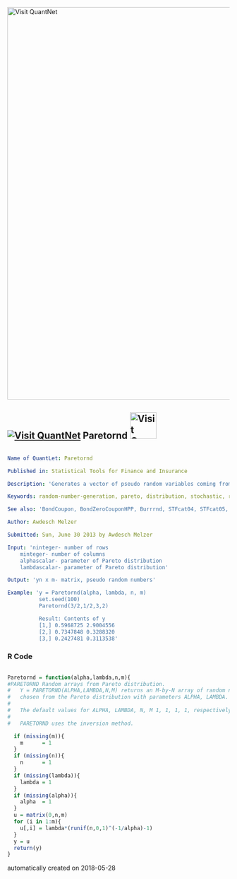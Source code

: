[<img src="https://github.com/QuantLet/Styleguide-and-FAQ/blob/master/pictures/banner.png" width="888" alt="Visit QuantNet">](http://quantlet.de/)

## [<img src="https://github.com/QuantLet/Styleguide-and-FAQ/blob/master/pictures/qloqo.png" alt="Visit QuantNet">](http://quantlet.de/) **Paretornd** [<img src="https://github.com/QuantLet/Styleguide-and-FAQ/blob/master/pictures/QN2.png" width="60" alt="Visit QuantNet 2.0">](http://quantlet.de/)

```yaml

Name of QuantLet: Paretornd

Published in: Statistical Tools for Finance and Insurance

Description: 'Generates a vector of pseudo random variables coming from a Pareto distribution.'

Keywords: random-number-generation, pareto, distribution, stochastic, random

See also: 'BondCoupon, BondZeroCouponHPP, Burrrnd, STFcat04, STFcat05, STFcat06, STFcat07, STFcat08, STFcat09, mixexprnd, simHPPALP, simNHPPALP'

Author: Awdesch Melzer

Submitted: Sun, June 30 2013 by Awdesch Melzer

Input: 'ninteger- number of rows
	minteger- number of columns
	alphascalar- parameter of Pareto distribution
	lambdascalar- parameter of Pareto distribution'

Output: 'yn x m- matrix, pseudo random numbers'

Example: 'y = Paretornd(alpha, lambda, n, m)
          set.seed(100)
          Paretornd(3/2,1/2,3,2)

          Result: Contents of y
          [1,] 0.5968725 2.9004556
          [2,] 0.7347848 0.3288320
          [3,] 0.2427481 0.3113538'
```

### R Code
```r

Paretornd = function(alpha,lambda,n,m){
#PARETORND Random arrays from Pareto distribution.
#   Y = PARETORND(ALPHA,LAMBDA,N,M) returns an M-by-N array of random numbers 
#   chosen from the Pareto distribution with parameters ALPHA, LAMBDA.
#
#   The default values for ALPHA, LAMBDA, N, M 1, 1, 1, 1, respectively.
#
#   PARETORND uses the inversion method.

  if (missing(m)){
    m      = 1
  }
  if (missing(n)){
    n      = 1
  }
  if (missing(lambda)){
    lambda = 1
  }
  if (missing(alpha)){
    alpha  = 1
  }
  u = matrix(0,n,m)
  for (i in 1:m){
  	u[,i] = lambda*(runif(n,0,1)^(-1/alpha)-1)
  }
  y = u
  return(y)
}
```

automatically created on 2018-05-28